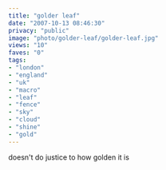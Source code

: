 ```yaml
---
title: "golder leaf"
date: "2007-10-13 08:46:30"
privacy: "public"
image: "photo/golder-leaf/golder-leaf.jpg"
views: "10"
faves: "0"
tags:
- "london"
- "england"
- "uk"
- "macro"
- "leaf"
- "fence"
- "sky"
- "cloud"
- "shine"
- "gold"
---
```

doesn't do justice to how golden it is
